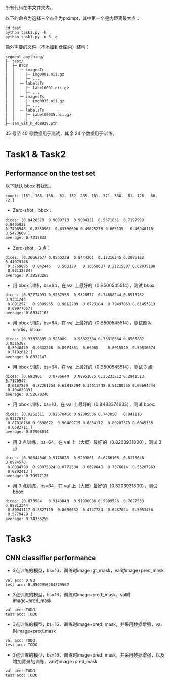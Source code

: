 所有代码在本文件夹内。

以下的命令为选择三个点作为prompt，其中第一个是内距离最大点：
```
cd test
python task1.py -h
python task1.py -n 3 -c
```

额外需要的文件（不添加到仓库内）结构：
```
segment-anything/
├─ test/
│  ├─ BTCV
│  │  ├─ imagesTr
|  │  │  ├─ img0001.nii.gz
|  │  │  ├─ ...
│  │  ├─ labelsTr
|  │  │  ├─ label0001.nii.gz
|  │  │  ├─ ...
│  │  ├─ imagesTs
|  │  │  ├─ img0035.nii.gz
|  │  │  ├─ ...
│  │  ├─ labelsTs
|  │  │  ├─ label00035.nii.gz
|  │  │  ├─ ...
├─ sam_vit_h_4b8939.pth
```

35 号至 40 号数据用于测试，其余 24 个数据用于训练。

# Task1 & Task2
## Performance on the test set

以下默认 bbox 有扰动。

```
count: [151. 168. 168.  51. 132. 285. 181. 371. 330.  81. 126.  60.  72.]
```

*   Zero-shot，bbox：
```
dices: [0.8428579  0.9009713  0.9004321  0.5371831  0.7197999  0.8405922
0.7498948  0.8850961  0.83360696 0.49025273 0.663135   0.46940118
0.5473609 ]
average: 0.7215833
```
*   Zero-shot，3 点：
```
dices: [0.36662677 0.8565228  0.8444261  0.12316245 0.2086122  0.41079146
 0.3769895  0.842446   0.560129   0.16358607 0.21215807 0.02035188
 0.03132204]
average: 0.38593265
```

*   用 bbox 训练，bs=64，在 val 上最好的（0.8500545514），测试 bbox:
```
dices: [0.92774993 0.9287955  0.9328577  0.74688244 0.8518762  0.9331243
 0.891257   0.9389965  0.9012209  0.6723104  0.79497063 0.61453813
 0.69977057]
average: 0.83341163
```

*   用 bbox 训练，bs=64，在 val 上最好的（0.8500545514），测试颜色 viridis，bbox:
```
dices: [0.93378395 0.926089   0.93322384 0.73818564 0.8565882  0.9316387
 0.8940479  0.9332268  0.8974351  0.66965    0.8015549  0.59810674
 0.7182612 ]
average: 0.8332147
```

*   用 bbox 训练，bs=64，在 val 上最好的（0.8500545514），测试 3 点:
```
dices: [0.693901   0.8786644  0.88951075 0.25233212 0.2941513  0.7170947
 0.6167879  0.87261254 0.63818294 0.34011748 0.51280355 0.03694344
 0.10402999]
average: 0.52670246
```

*   用 bbox 训练，bs=10，在 val 上最好的（0.8483374633），测试 bbox:
```
dices: [0.9252311  0.92570466 0.92885536 0.743058   0.841118   0.9317673
 0.87818766 0.9398672  0.90489715 0.6834172  0.80287373 0.6045335
 0.6682711 ]
average: 0.82906014
```

*   用 3 点训练，bs=64，在 val 上（大概）最好的（0.8203931800），测试 3 点:
```
dices: [0.90544546 0.9178028  0.9209801  0.6786106  0.8175648  0.8974578
 0.8084798  0.93075824 0.8772588  0.6628848  0.7376614  0.55287963
 0.6892413 ]
average: 0.79977125
```

*   用 3 点训练，bs=64，在 val 上（大概）最好的（0.8203931800），测试 bbox:
```
dices: [0.873584   0.9143843  0.91996086 0.5909526  0.7627533  0.89812344
 0.80941117 0.8827119  0.8080632  0.4747784  0.6457024  0.5053456
 0.5779429 ]
average: 0.74336255
```

# Task3
## CNN classifier performance
*   3点训练的模型，bs=16，训练时image+gt_mask，val时image+pred_mask
```
val acc: 0.83
test acc: 0.8562956204379562
```

*   3点训练的模型，bs=16，训练时image+pred_mask，val时image+pred_mask
```
val acc: TODO
test acc: TODO
```

*   3点训练的模型，bs=16，训练时image+pred_mask，并采用数据增强，val时image+pred_mask
```
val acc: TODO
test acc: TODO
```

*   3点训练的模型，bs=16，训练时image+pred_mask，并采用数据增强，以及增加背景的训练，val时image+pred_mask
```
val acc: TODO
test acc: TODO
```
